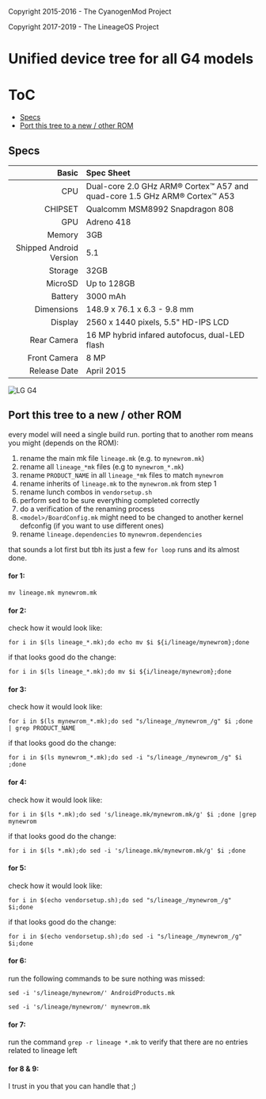 Copyright 2015-2016 - The CyanogenMod Project

Copyright 2017-2019 - The LineageOS Project


Unified device tree for all G4 models
=====================================

# ToC

 * [Specs](https://github.com/Suicide-Squirrel/android_device_lge_g4/blob/lineage-16.0/README.md#specs)
 * [Port this tree to a new / other ROM](https://github.com/Suicide-Squirrel/android_device_lge_g4/blob/lineage-16.0/README.md#port-this-tree-to-a-new--other-rom)


## Specs

Basic   | Spec Sheet
-------:|:-------------------------
CPU     | Dual-core 2.0 GHz ARM® Cortex™ A57 and quad-core 1.5 GHz ARM® Cortex™ A53
CHIPSET | Qualcomm MSM8992 Snapdragon 808
GPU     | Adreno 418
Memory  | 3GB
Shipped Android Version | 5.1
Storage | 32GB
MicroSD | Up to 128GB
Battery | 3000 mAh
Dimensions | 148.9 x 76.1 x 6.3 - 9.8 mm
Display | 2560 x 1440 pixels, 5.5" HD-IPS LCD
Rear Camera  | 16 MP hybrid infared autofocus, dual-LED flash
Front Camera | 8 MP
Release Date | April 2015

![LG G4](http://cdn2.gsmarena.com/vv/pics/lg/lg-g4-1.jpg "LG G4")


## Port this tree to a new / other ROM

every model will need a single build run.
porting that to another rom means you might (depends on the ROM):

1. rename the main mk file `lineage.mk` (e.g. to `mynewrom.mk`)
2. rename all `lineage_*mk` files (e.g to `mynewrom_*.mk`)
3. rename `PRODUCT_NAME` in all `lineage_*mk` files to match `mynewrom`
4. rename inherits of `lineage.mk` to the `mynewrom.mk` from step 1
5. rename lunch combos in `vendorsetup.sh`
6. perform sed to be sure everything completed correctly
7. do a verification of the renaming process
8. `<model>/BoardConfig.mk` might need to be changed to another kernel defconfig (if you want to use different ones)
9. rename `lineage.dependencies` to `mynewrom.dependencies`

that sounds a lot first but tbh its just a few `for loop` runs and its almost done.

#### for 1:

`mv lineage.mk mynewrom.mk`

#### for 2:

check how it would look like:

`for i in $(ls lineage_*.mk);do echo mv $i ${i/lineage/mynewrom};done`

if that looks good do the change:

`for i in $(ls lineage_*.mk);do mv $i ${i/lineage/mynewrom};done`

#### for 3:

check how it would look like:

`for i in $(ls mynewrom_*.mk);do sed "s/lineage_/mynewrom_/g" $i ;done  | grep PRODUCT_NAME`

if that looks good do the change:

`for i in $(ls mynewrom_*.mk);do sed -i "s/lineage_/mynewrom_/g" $i ;done`

#### for 4:

check how it would look like:

`for i in $(ls *.mk);do sed 's/lineage.mk/mynewrom.mk/g' $i ;done |grep mynewrom`

if that looks good do the change:

`for i in $(ls *.mk);do sed -i 's/lineage.mk/mynewrom.mk/g' $i ;done`

#### for 5: 

check how it would look like:

`for i in $(echo vendorsetup.sh);do sed "s/lineage_/mynewrom_/g" $i;done`

if that looks good do the change:

`for i in $(echo vendorsetup.sh);do sed -i "s/lineage_/mynewrom_/g" $i;done`

#### for 6:

run the following commands to be sure nothing was missed:

`sed -i 's/lineage/mynewrom/' AndroidProducts.mk`

`sed -i 's/lineage/mynewrom/' mynewrom.mk`

#### for 7:

run the command `grep -r lineage *.mk` to verify that there are no entries related to lineage left

#### for 8 & 9:

I trust in you that you can handle that ;)

